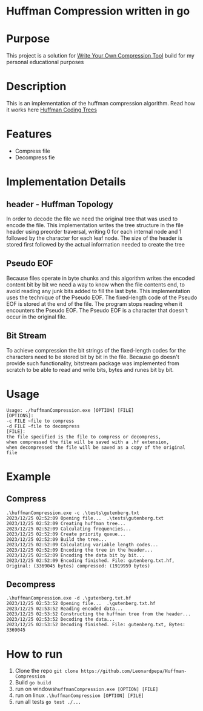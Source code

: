 # Huffman Compression written in go

# Purpose
This project is a solution for [Write Your Own Compression Tool](https://codingchallenges.fyi/challenges/challenge-huffman)
build for my personal educational purposes

# Description
This is an implementation of the huffman compression algorithm. Read how it works here [Huffman Coding Trees](https://opendsa-server.cs.vt.edu/ODSA/Books/CS3/html/Huffman.html)

# Features
* Compress file
* Decompress fie

# Implementation Details
## header - Huffman Topology
In order to decode the file we need the original tree that was used to encode the file. This implementation
writes the tree structure in the file header using preorder traversal, writing 0 for each internal node
and 1 followed by the character for each leaf node. The size of the header is stored first followed by the actual information needed to create the tree

## Pseudo EOF
Because files operate in byte chunks and this algorithm writes the encoded content bit by bit
we need a way to know when the file contents end, to avoid reading any junk bits added to fill the last byte.
This implementation uses the technique of the Pseudo EOF. The fixed-length code of the Pseudo EOF is stored at the end of the file. 
The program stops reading when it encounters the Pseudo EOF. The Pseudo EOF is a character that doesn't occur in the original file.

## Bit Stream
To achieve compression the bit strings of the fixed-length codes for the characters need to be stored bit by bit in the file.
Because go doesn't provide such functionality, bitstream package was implemented from scratch to be able to read and write bits, bytes and runes bit by bit.

# Usage
```terminal
Usage: ./huffmanCompression.exe [OPTION] [FILE]
[OPTIONS]:
-c FILE ~file to compress
-d FILE ~file to decompress
[FILE]:
the file specified is the file to compress or decompress,
when compressed the file will be saved with a .hf extension,
when decompressed the file will be saved as a copy of the original file
```

# Example 
## Compress
```terminal
.\huffmanCompression.exe -c .\tests\gutenberg.txt
2023/12/25 02:52:09 Opening file...  .\tests\gutenberg.txt
2023/12/25 02:52:09 Creating huffman tree...
2023/12/25 02:52:09 Calculating frequencies...
2023/12/25 02:52:09 Create priority queue...
2023/12/25 02:52:09 Build the tree...
2023/12/25 02:52:09 Calculating variable length codes...
2023/12/25 02:52:09 Encoding the tree in the header...
2023/12/25 02:52:09 Encoding the data bit by bit...
2023/12/25 02:52:09 Encoding finished. File: gutenberg.txt.hf,
Original: (3369045 bytes) compressed: (1919959 bytes)
```
## Decompress
```terminal
.\huffmanCompression.exe -d .\gutenberg.txt.hf
2023/12/25 02:53:52 Opening file...  .\gutenberg.txt.hf
2023/12/25 02:53:52 Reading encoded data... 
2023/12/25 02:53:52 Constructing the huffman tree from the header... 
2023/12/25 02:53:52 Decoding the data... 
2023/12/25 02:53:52 Decoding finished. File: gutenberg.txt, Bytes: 3369045
```

# How to run
1. Clone the repo ```git clone https://github.com/Leonardpepa/Huffman-Compression```
2. Build ```go build```
3. run on windows```huffmanCompression.exe [OPTION] [FILE]```
4. run on linux ```.\huffmanCompression [OPTION] [FILE]```
5. run all tests ```go test ./...```
